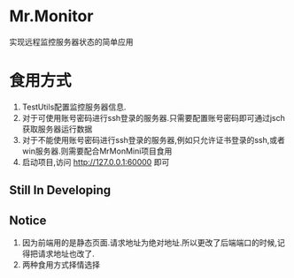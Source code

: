 # Mr.Monitor
实现远程监控服务器状态的简单应用
# 食用方式
1. TestUtils配置监控服务器信息.
2. 对于可使用账号密码进行ssh登录的服务器.只需要配置账号密码即可通过jsch获取服务器运行数据
3. 对于不能使用账号密码进行ssh登录的服务器,例如只允许证书登录的ssh,或者win服务器.则需要配合MrMonMini项目食用
4. 启动项目,访问 http://127.0.0.1:60000 即可


## Still In Developing

## Notice
1. 因为前端用的是静态页面.请求地址为绝对地址.所以更改了后端端口的时候,记得把请求地址也改了.
2. 两种食用方式择情选择 
